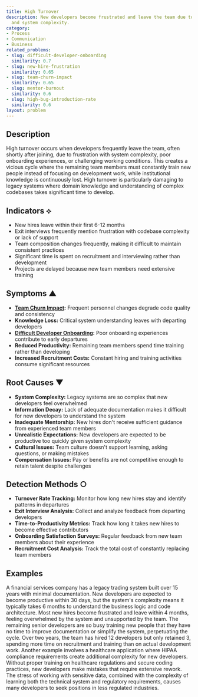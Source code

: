 ```yaml
---
title: High Turnover
description: New developers become frustrated and leave the team due to poor onboarding
  and system complexity.
category:
- Process
- Communication
- Business
related_problems:
- slug: difficult-developer-onboarding
  similarity: 0.7
- slug: new-hire-frustration
  similarity: 0.65
- slug: team-churn-impact
  similarity: 0.65
- slug: mentor-burnout
  similarity: 0.6
- slug: high-bug-introduction-rate
  similarity: 0.6
layout: problem
---
```


## Description

High turnover occurs when developers frequently leave the team, often shortly after joining, due to frustration with system complexity, poor onboarding experiences, or challenging working conditions. This creates a vicious cycle where the remaining team members must constantly train new people instead of focusing on development work, while institutional knowledge is continuously lost. High turnover is particularly damaging to legacy systems where domain knowledge and understanding of complex codebases takes significant time to develop.

## Indicators ⟡
- New hires leave within their first 6-12 months
- Exit interviews frequently mention frustration with codebase complexity or lack of support
- Team composition changes frequently, making it difficult to maintain consistent practices
- Significant time is spent on recruitment and interviewing rather than development
- Projects are delayed because new team members need extensive training

## Symptoms ▲
- **[Team Churn Impact](team-churn-impact.md):** Frequent personnel changes degrade code quality and consistency
- **Knowledge Loss:** Critical system understanding leaves with departing developers
- **[Difficult Developer Onboarding](difficult-developer-onboarding.md):** Poor onboarding experiences contribute to early departures
- **Reduced Productivity:** Remaining team members spend time training rather than developing
- **Increased Recruitment Costs:** Constant hiring and training activities consume significant resources

## Root Causes ▼
- **System Complexity:** Legacy systems are so complex that new developers feel overwhelmed
- **Information Decay:** Lack of adequate documentation makes it difficult for new developers to understand the system
- **Inadequate Mentorship:** New hires don't receive sufficient guidance from experienced team members
- **Unrealistic Expectations:** New developers are expected to be productive too quickly given system complexity
- **Cultural Issues:** Team culture doesn't support learning, asking questions, or making mistakes
- **Compensation Issues:** Pay or benefits are not competitive enough to retain talent despite challenges

## Detection Methods ○
- **Turnover Rate Tracking:** Monitor how long new hires stay and identify patterns in departures
- **Exit Interview Analysis:** Collect and analyze feedback from departing developers
- **Time-to-Productivity Metrics:** Track how long it takes new hires to become effective contributors
- **Onboarding Satisfaction Surveys:** Regular feedback from new team members about their experience
- **Recruitment Cost Analysis:** Track the total cost of constantly replacing team members

## Examples

A financial services company has a legacy trading system built over 15 years with minimal documentation. New developers are expected to become productive within 30 days, but the system's complexity means it typically takes 6 months to understand the business logic and code architecture. Most new hires become frustrated and leave within 4 months, feeling overwhelmed by the system and unsupported by the team. The remaining senior developers are so busy training new people that they have no time to improve documentation or simplify the system, perpetuating the cycle. Over two years, the team has hired 12 developers but only retained 3, spending more time on recruitment and training than on actual development work. Another example involves a healthcare application where HIPAA compliance requirements create additional complexity for new developers. Without proper training on healthcare regulations and secure coding practices, new developers make mistakes that require extensive rework. The stress of working with sensitive data, combined with the complexity of learning both the technical system and regulatory requirements, causes many developers to seek positions in less regulated industries.